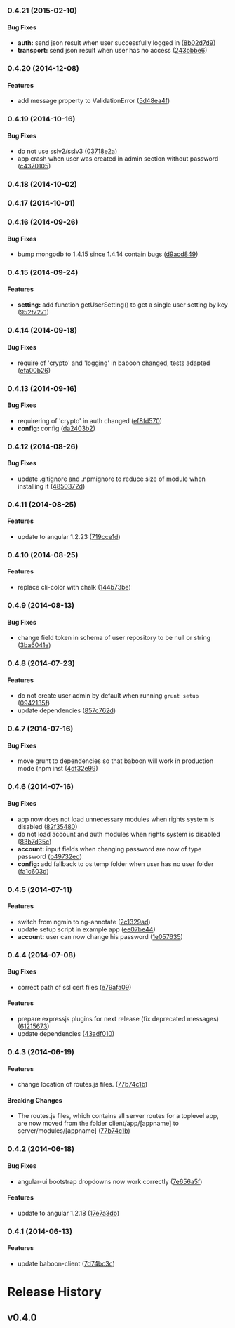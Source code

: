 <a name="0.4.21"></a>
### 0.4.21 (2015-02-10)


#### Bug Fixes

* **auth:** send json result when user successfully logged in ([8b02d7d9](https://github.com/litixsoft/baboon/commit/8b02d7d9867e13a0108286447ed0547a3d05686b))
* **transport:** send json result when user has no access ([243bbbe6](https://github.com/litixsoft/baboon/commit/243bbbe645cc617e1cadf72e847f79bb0d3676cd))


<a name="0.4.20"></a>
### 0.4.20 (2014-12-08)


#### Features

* add message property to ValidationError ([5d48ea4f](https://github.com/litixsoft/baboon/commit/5d48ea4f37afef17c02d1b92bf250c3ad6eb9453))


<a name="0.4.19"></a>
### 0.4.19 (2014-10-16)


#### Bug Fixes

* do not use sslv2/sslv3 ([03718e2a](https://github.com/litixsoft/baboon/commit/03718e2a581f97584c872fcfc5e6ddea6b597c7a))
* app crash when user was created in admin section without password ([c4370105](https://github.com/litixsoft/baboon/commit/c4370105b6b9576bd0b2d87908617ac6e5da1257))


<a name="0.4.18"></a>
### 0.4.18 (2014-10-02)


<a name="0.4.17"></a>
### 0.4.17 (2014-10-01)


<a name="0.4.16"></a>
### 0.4.16 (2014-09-26)


#### Bug Fixes

* bump mongodb to 1.4.15 since 1.4.14 contain bugs ([d9acd849](https://github.com/litixsoft/baboon/commit/d9acd8492bfe8c2b5b524050740bbcbd38fccf80))


<a name="0.4.15"></a>
### 0.4.15 (2014-09-24)


#### Features

* **setting:** add function getUserSetting() to get a single user setting by key ([952f7271](https://github.com/litixsoft/baboon/commit/952f7271c6c62dfba3f181a501c664fb24375af2))


<a name="0.4.14"></a>
### 0.4.14 (2014-09-18)


#### Bug Fixes

* require of 'crypto' and 'logging' in baboon changed, tests adapted ([efa00b26](https://github.com/litixsoft/baboon/commit/efa00b2682ee30ddfecd9672a27e4d1e86d40e9a))


<a name="0.4.13"></a>
### 0.4.13 (2014-09-16)


#### Bug Fixes

* requirering of 'crypto' in auth changed ([ef8fd570](https://github.com/litixsoft/baboon/commit/ef8fd5707335ef2fe8169a6f728a524c5be4a0a3))
* **config:** config ([da2403b2](https://github.com/litixsoft/baboon/commit/da2403b2d3eafed06e22f7ef069a8a0e7d587312))


<a name="0.4.12"></a>
### 0.4.12 (2014-08-26)


#### Bug Fixes

* update .gitignore and .npmignore to reduce size of module when installing it ([4850372d](https://github.com/litixsoft/baboon/commit/4850372d16c74a65bd5439e1d1006366d0609486))


<a name="0.4.11"></a>
### 0.4.11 (2014-08-25)


#### Features

* update to angular 1.2.23 ([719cce1d](https://github.com/litixsoft/baboon/commit/719cce1d2c1169278a999e4c74b23984541d0e79))


<a name="0.4.10"></a>
### 0.4.10 (2014-08-25)


#### Features

* replace cli-color with chalk ([144b73be](https://github.com/litixsoft/baboon/commit/144b73be19f77a92da43f7b5f06330f6cc8bbb9f))


<a name="0.4.9"></a>
### 0.4.9 (2014-08-13)


#### Bug Fixes

* change field token in schema of user repository to be null or string ([3ba6041e](https://github.com/litixsoft/baboon/commit/3ba6041e4a956a02ad8d4f9c806ce791dc79dcc7))


<a name="0.4.8"></a>
### 0.4.8 (2014-07-23)


#### Features

* do not create user admin by default when running `grunt setup` ([0942135f](https://github.com/litixsoft/baboon/commit/0942135fa121f3f469ab8513d6a4656131f11c22))
* update dependencies ([857c762d](https://github.com/litixsoft/baboon/commit/857c762d7cbc020f3245690cfa4e9aa16eb9e2a4))


<a name="0.4.7"></a>
### 0.4.7 (2014-07-16)


#### Bug Fixes

* move grunt to dependencies so that baboon will work in production mode (npm inst ([4df32e99](https://github.com/litixsoft/baboon/commit/4df32e99e581b5d0461533b2665c35b1c46dbe18))


<a name="0.4.6"></a>
### 0.4.6 (2014-07-16)


#### Bug Fixes

* app now does not load unnecessary modules when rights system is disabled ([82f35480](https://github.com/litixsoft/baboon/commit/82f35480c93c29d181d0ebe0b367bb58c01a7078))
* do not load account and auth modules when rights system is disabled ([83b7d35c](https://github.com/litixsoft/baboon/commit/83b7d35cace47606c2bd0f8b39f32df9a91690ba))
* **account:** input fields when changing password are now of type password ([b49732ed](https://github.com/litixsoft/baboon/commit/b49732ed9ab0cc28bb3b42f8f3dbb7a4d63fa31b))
* **config:** add fallback to os temp folder when user has no user folder ([fa1c603d](https://github.com/litixsoft/baboon/commit/fa1c603d94adec1a94146f872f0971e840346806))


<a name="0.4.5"></a>
### 0.4.5 (2014-07-11)


#### Features

* switch from ngmin to ng-annotate ([2c1329ad](https://github.com/litixsoft/baboon/commit/2c1329ad17a077a6975595a6c6f379445567010e))
* update setup script in example app ([ee07be44](https://github.com/litixsoft/baboon/commit/ee07be440126112f3ad48a0beb45834cdd2d29b1))
* **account:** user can now change his password ([1e057635](https://github.com/litixsoft/baboon/commit/1e057635bc82ee059e35670e29eb588a97549d5a))


<a name="0.4.4"></a>
### 0.4.4 (2014-07-08)


#### Bug Fixes

* correct path of ssl cert files ([e79afa09](https://github.com/litixsoft/baboon/commit/e79afa0924ec7c417f601dd777fb81dde8c988c5))


#### Features

* prepare expressjs plugins for next release (fix deprecated messages) ([61215673](https://github.com/litixsoft/baboon/commit/61215673425cc5ea86e441cdcbd0c08c95da0792))
* update dependencies ([43adf010](https://github.com/litixsoft/baboon/commit/43adf0104b8f1b13a1ddc9868b66e4d029db9bea))


<a name="0.4.3"></a>
### 0.4.3 (2014-06-19)


#### Features

* change location of routes.js files. ([77b74c1b](https://github.com/litixsoft/baboon/commit/77b74c1b94b52eae759b5c0aac75709767a2cf08))


#### Breaking Changes

* The routes.js files, which contains all server routes for a toplevel app, are now moved from the folder client/app/[appname] to server/modules/[appname]
 ([77b74c1b](https://github.com/litixsoft/baboon/commit/77b74c1b94b52eae759b5c0aac75709767a2cf08))


<a name="0.4.2"></a>
### 0.4.2 (2014-06-18)


#### Bug Fixes

* angular-ui bootstrap dropdowns now work correctly ([7e656a5f](https://github.com/litixsoft/baboon/commit/7e656a5f673a53ac28e5e432dc94a57d048d7586))


#### Features

* update to angular 1.2.18 ([17e7a3db](https://github.com/litixsoft/baboon/commit/17e7a3dbdd2f2ec361c200483d8b5a3e36a96786))


<a name="0.4.1"></a>
### 0.4.1 (2014-06-13)


#### Features

* update baboon-client ([7d74bc3c](https://github.com/litixsoft/baboon/commit/7d74bc3c2aca082c27f05265be9baaa08005ea21))


# Release History
## v0.4.0

